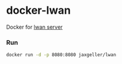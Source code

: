 # docker-lwan

Docker for [lwan server](https://github.com/lpereira/lwan)

### Run

```bash
docker run -d -p 8080:8080 jaxgeller/lwan
```
